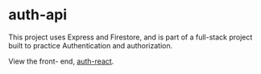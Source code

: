 # auth-api
This project uses Express and Firestore, and is part of a full-stack project built to practice Authentication and authorization. 

View the front- end, [auth-react](https://github.com/JoelleCJohnson/auth-react/tree/main).
